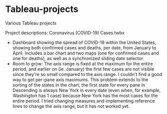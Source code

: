 # Tableau-projects
Various Tableau projects

Project descriptions:
Coronavirus (COVID-19) Cases.twbx
* Dashboard showing the spread of COVID-19 within the United States, showing both confirmed cases and deaths, per date, from January to April. Includes a bar chart and two maps (one for confirmed cases and one for deaths), as well as a synchronized sliding date selector.
* Room to grow: The axis range is fixed at the maximum for the entire period, and earlier on (ie. January) the first few cases are not visible since they're so small compared to the axis range. I couldn't find a good way to get per-pane axis maximums. This problem extends to the sorting of the states in the chart; the first state for every pane in Descending is always New York in every date (even when, for example, Washington has 1 case) because New York has the most cases for the entire period. I tried changing measures and implementing reference lines to change the axis range, but it has not worked yet.
